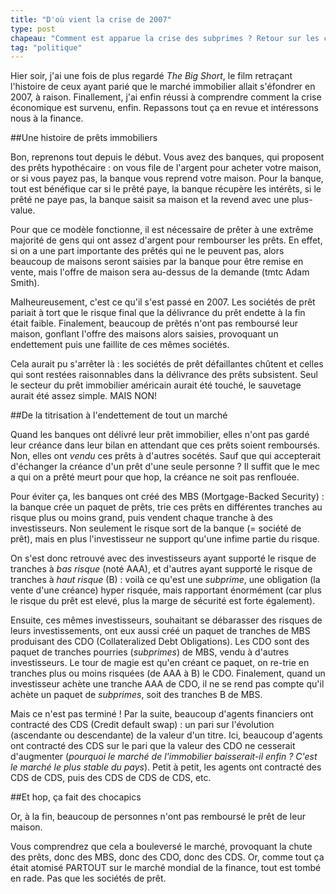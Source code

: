 ```yaml
---
title: "D'où vient la crise de 2007"
type: post
chapeau: "Comment est apparue la crise des subprimes ? Retour sur les causes de la crise de 2007, ou comment la cupidité et la stupidité des agents économiques ont provoqué l'effondrement de l'économie mondiale."
tag: "politique"
---
```




Hier soir, j'ai une fois de plus regardé *The Big Short*, le film retraçant l'histoire de ceux ayant parié que le marché immobilier allait s'éfondrer en 2007, à raison. Finallement, j'ai enfin réussi à comprendre comment la crise économique est survenu, enfin. Repassons tout ça en revue et intéressons nous à la finance.

##Une histoire de prêts immobiliers

Bon, reprenons tout depuis le début. Vous avez des banques, qui proposent des prêts hypothécaire : on vous file de l'argent pour acheter votre maison, or si vous payez pas, la banque vous reprend votre maison. Pour la banque, tout est bénéfique car si le prêté paye, la banque récupère les intérêts, si le prêté ne paye pas, la banque saisit sa maison et la revend avec une plus-value.

Pour que ce modèle fonctionne, il est nécessaire de prêter à une extrême majorité de gens qui ont assez d'argent pour rembourser les prêts. En effet, si on a une part importante des prêtés qui ne le peuvent pas, alors beaucoup de maisons seront saisies  par la banque pour être remise en vente, mais l'offre de maison sera au-dessus de la demande (tmtc Adam Smith).

Malheureusement, c'est ce qu'il s'est passé en 2007. Les sociétés de prêt pariait à tort que le risque final que la délivrance du prêt endette à la fin était faible. Finalement, beaucoup de prêtés n'ont pas remboursé leur maison, gonflant l'offre des maisons alors saisies, provoquant un endettement puis une faillite de ces mêmes sociétés.

Cela aurait pu s'arrêter là : les sociétés de prêt défaillantes chûtent et celles qui sont restées raisonnables dans la délivrance des prêts subsistent. Seul le secteur du prêt immobilier américain aurait été touché, le sauvetage aurait été assez simple. MAIS NON!

##De la titrisation à l'endettement de tout un marché

Quand les banques ont délivré leur prêt immobilier, elles n'ont pas gardé leur créance dans leur bilan en attendant que ces prêts soient remboursés. Non, elles ont *vendu* ces prêts à d'autres socétés. Sauf que qui accepterait d'échanger la créance d'un prêt d'une seule personne ? Il suffit que le mec a qui on a prêté meurt pour que hop, la créance ne soit pas renflouée.

Pour éviter ça, les banques ont créé des MBS (Mortgage-Backed Security) : la banque crée un paquet de prêts, trie ces prêts en différentes tranches au risque plus ou moins grand, puis vendent chaque tranche à des investisseurs. Non seulement le risque sort de la banque (= société de prêt), mais en plus l'investisseur ne support qu'une infime partie du risque.

On s'est donc retrouvé avec des investisseurs ayant supporté le risque de tranches à *bas risque* (noté AAA), et d'autres ayant supporté le risque de tranches à *haut risque* (B) : voilà ce qu'est une *subprime*, une obligation (la vente d'une créance) hyper risquée, mais rapportant énormément (car plus le risque du prêt est elevé, plus la marge de sécurité est forte également).

Ensuite, ces mêmes investisseurs, souhaitant se débarasser des risques de leurs investissements, ont eux aussi créé un paquet de tranches de MBS produisant des CDO (Collateralized Debt Obligations). Les CDO sont des paquet de tranches pourries (*subprimes*) de MBS, vendu à d'autres investisseurs. Le tour de magie est qu'en créant ce paquet, on re-trie en tranches plus ou moins risquées (de AAA à B) le CDO. Finalement, quand un investisseur achète une tranche AAA de CDO, il ne se rend pas compte qu'il achète un paquet de *subprimes*, soit des tranches B de MBS.

Mais ce n'est pas terminé ! Par la suite, beaucoup d'agents financiers ont contracté des CDS (Credit default swap) : un pari sur l'évolution (ascendante ou descendante) de la valeur d'un titre. Ici, beaucoup d'agents ont contracté des CDS sur le pari que la valeur des CDO ne cesserait d'augmenter (*pourquoi le marché de l'immobilier baisserait-il enfin ? C'est le marché le plus stable du pays*). Petit à petit, les agents ont contracté des CDS de CDS, puis des CDS de CDS de CDS, etc.

##Et hop, ça fait des chocapics

Or, à la fin, beaucoup de personnes n'ont pas remboursé le prêt de leur maison.

Vous comprendrez que cela a bouleversé le marché, provoquant la chute des prêts, donc des MBS, donc des CDO, donc des CDS. Or, comme tout ça était atomisé PARTOUT sur le marché mondial de la finance, tout est tombé en rade. Pas que les sociétés de prêt.